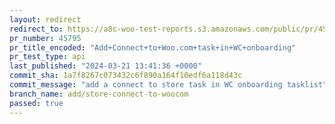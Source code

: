 ```yaml
---
layout: redirect
redirect_to: https://a8c-woo-test-reports.s3.amazonaws.com/public/pr/45795/api/index.html
pr_number: 45795
pr_title_encoded: "Add+Connect+to+Woo.com+task+in+WC+onboarding"
pr_test_type: api
last_published: "2024-03-21 13:41:36 +0000"
commit_sha: 1a7f8267c073432c6f890a164f10edf6a118d43c
commit_message: "add a connect to store task in WC onboarding tasklist"
branch_name: add/store-connect-to-woocom
passed: true
---
```

